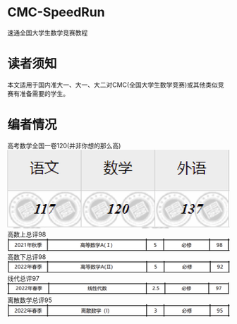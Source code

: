 # CMC-SpeedRun
速通全国大学生数学竞赛教程

# 读者须知
本文适用于国内准大一、大一、大二对CMC(全国大学生数学竞赛)或其他类似竞赛有准备需要的学生。

# 编者情况
高考数学全国一卷120(并非你想的那么高) 
![高考只考了120](https://github.com/Iamnotphage/CMC-SpeedRun/blob/main/images/gaokao1.png)
高数上总评98 
![高数1](https://github.com/Iamnotphage/CMC-SpeedRun/blob/main/images/gaoshu1.png)
高数下总评98 
![高数2](https://github.com/Iamnotphage/CMC-SpeedRun/blob/main/images/gaoshu2.png)
线代总评97
![线代](https://github.com/Iamnotphage/CMC-SpeedRun/blob/main/images/xiandai.png)
离散数学总评95
![离散](https://github.com/Iamnotphage/CMC-SpeedRun/blob/main/images/lisan.png)
